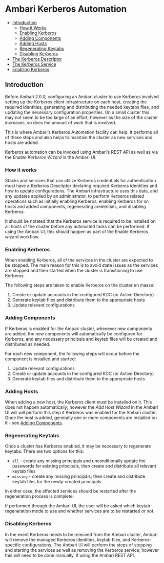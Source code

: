 <!---
Licensed to the Apache Software Foundation (ASF) under one or more
contributor license agreements. See the NOTICE file distributed with
this work for additional information regarding copyright ownership.
The ASF licenses this file to You under the Apache License, Version 2.0
(the "License"); you may not use this file except in compliance with
the License. You may obtain a copy of the License at

http://www.apache.org/licenses/LICENSE-2.0

Unless required by applicable law or agreed to in writing, software
distributed under the License is distributed on an "AS IS" BASIS,
WITHOUT WARRANTIES OR CONDITIONS OF ANY KIND, either express or implied.
See the License for the specific language governing permissions and
limitations under the License.
-->

Ambari Kerberos Automation
=========

- [Introduction](#introduction)
  - [How it Works](#how-it-works)
  - [Enabling Kerberos](#enabling-kerberos)
  - [Adding Components](#adding-components)
  - [Adding Hosts](#adding-hosts)
  - [Regenerating Keytabs](#regenerating-keytabs)
  - [Disabling Kerberos](#disabling-kerberos)
- [The Kerberos Descriptor](kerberos_descriptor.md)
- [The Kerberos Service](kerberos_service.md)
- [Enabling Kerberos](enabling_kerberos.md)

<a name="introduction"></a>
## Introduction

Before Ambari 2.0.0, configuring an Ambari cluster to use Kerberos involved setting up the Kerberos
client infrastructure on each host, creating the required identities, generating and distributing the
needed keytabs files, and updating the necessary configuration properties. On a small cluster this may
not seem to be too large of an effort; however as the size of the cluster increases, so does the amount
of work that is involved.

This is where Ambari’s Kerberos Automation facility can help. It performs all of these steps and
also helps to maintain the cluster as new services and hosts are added.

Kerberos automation can be invoked using Ambari’s REST API as well as via the _Enable Kerberos Wizard_
in the Ambari UI.

<a name="how-it-works"></a>
### How it works

Stacks and services that can utilize Kerberos credentials for authentication must have a Kerberos
Descriptor declaring required Kerberos identities and how to update configurations. The Ambari
infrastructure uses this data, and any updates applied by an administrator, to perform Kerberos
related operations such as initially enabling Kerberos, enabling Kerberos for on hosts and added
components, regenerating credentials, and disabling Kerberos.

It should be notated that the Kerberos service is required to be installed on all hosts of the cluster
before any automated tasks can be performed. If using the Ambari UI, this should happen as part of the
Enable Kerberos wizard workflow.

<a name="enabling-kerberos"></a>
### Enabling Kerberos

When enabling Kerberos, all of the services in the cluster are expected to be stopped. The main
reason for this is to avoid state issues as the services are stopped and then started when the cluster
is transitioning to use Kerberos.

The following steps are taken to enable Kerberos on the cluster en masse:

1. Create or update accounts in the configured KDC (or Active Directory)
2. Generate keytab files and distribute them to the appropriate hosts
3. Update relevant configurations

<a name="adding-components"></a>
### Adding Components

If Kerberos is enabled for the Ambari cluster, whenever new components are added, the new components
will automatically be configured for Kerberos, and any necessary principals and  keytab files will be
created and distributed as needed.

For each new component, the following steps will occur before the component is installed and started:

1. Update relevant configurations
2. Create or update accounts in the configured KDC (or Active Directory)
3. Generate keytab files and distribute them to the appropriate hosts

<a name="adding-hosts"></a>
### Adding Hosts

When adding a new host, the Kerberos client must be installed on it. This does not happen automatically;
however the _Add Host Wizard_ in the Ambari UI will will perform this step if Kerberos was enabled for
the Ambari cluster. Once the host is added, generally one or more components are installed on
it - see [Adding Components](#adding-components).

<a name="regenerating-keytabs"></a>
### Regenerating Keytabs

Once a cluster has Kerberos enabled, it may be necessary to regenerate keytabs. There are two options
for this:

- `all` - create any missing principals and unconditionally update the passwords for existing principals, then create and distribute all relevant keytab files
- `missing` - create any missing principals; then create and distribute keytab files for the newly-created principals

In either case, the affected services should be restarted after the regeneration process is complete.

If performed through the Ambari UI, the user will be asked which keytab regeneration mode to use and
whether services are to be restarted or not. 

<a name="disabling-kerberos"></a>
### Disabling Kerberos

In the event Kerberos needs to be removed from the Ambari cluster, Ambari will remove the managed
Kerberos identities, keytab files, and Kerberos-specific configurations. The Ambari UI will perform
the steps of stopping and starting the services as well as removing the Kerberos service; however
this will need to be done manually, if using the Ambari REST API.
